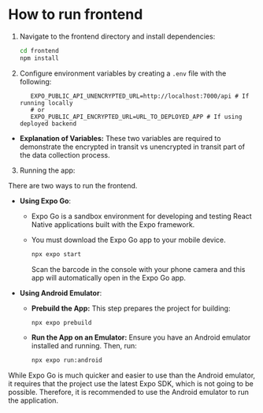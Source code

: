 # How to run frontend

1. Navigate to the frontend directory and install dependencies:

   ```bash
   cd frontend
   npm install
   ```

2. Configure environment variables by creating a `.env` file with the following:

   ```
      EXPO_PUBLIC_API_UNENCRYPTED_URL=http://localhost:7000/api # If running locally
      # or
      EXPO_PUBLIC_API_ENCRYPTED_URL=URL_TO_DEPLOYED_APP # If using deployed backend
   ```

- **Explanation of Variables:** These two variables are required to demonstrate the encrypted in transit vs unencrypted in transit part of the data collection process.

3. Running the app:

There are two ways to run the frontend.

- **Using Expo Go**:

  - Expo Go is a sandbox environment for developing and testing React Native applications built with the Expo framework.
  - You must download the Expo Go app to your mobile device.

    ```bash
    npx expo start
    ```

    Scan the barcode in the console with your phone camera and this app will automatically open in the Expo Go app.

- **Using Android Emulator**:

  - **Prebuild the App:** This step prepares the project for building:

    ```bash
    npx expo prebuild
    ```

  - **Run the App on an Emulator:** Ensure you have an Android emulator installed and running. Then, run:

    ```bash
    npx expo run:android
    ```

While Expo Go is much quicker and easier to use than the Android emulator, it requires that the project use the latest Expo SDK, which is not going to be possible. Therefore, it is recommended to use the Android emulator to run the application.

